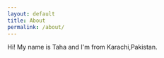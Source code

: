 ```yaml
---
layout: default
title: About
permalink: /about/
---
```


Hi! My name is Taha and I'm from Karachi,Pakistan. 

